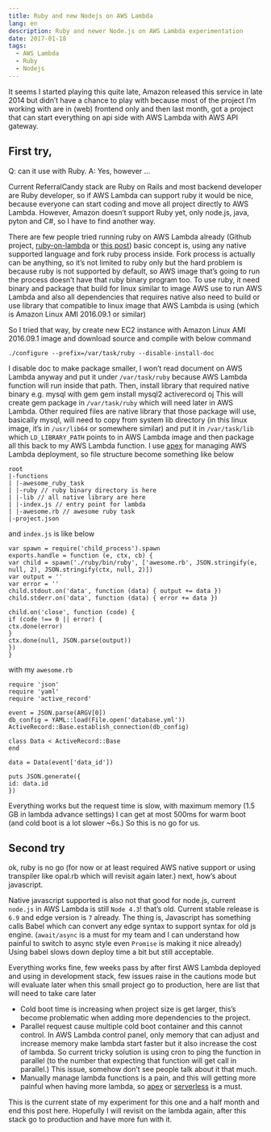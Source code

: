 ```yaml
---
title: Ruby and new Nodejs on AWS Lambda
lang: en
description: Ruby and newer Node.js on AWS Lambda experimentation
date: 2017-01-18
tags:
  - AWS Lambda
  - Ruby
  - Nodejs
---
```


It seems I started playing this quite late, Amazon released this service in late 2014 but didn’t have a chance to play with because most of the project I’m working with are in (web) frontend only and then last month, got a project that can start everything on api side with AWS Lambda with AWS API gateway.

## First try,

Q: can it use with Ruby.
A: Yes, however …

Current ReferralCandy stack are Ruby on Rails and most backend developer are Ruby developer, so if AWS Lambda can support ruby it would be nice, because everyone can start coding and move all project directly to AWS Lambda. However, Amazon doesn’t support Ruby yet, only node.js, java, pyton and C#, so I have to find another way.

There are few people tried running ruby on AWS Lambda already (Github project, [ruby-on-lambda](https://github.com/lorennorman/ruby-on-lambda) or [this post](http://www.adomokos.com/2016/06/using-ruby-in-aws-lambda.html)) basic concept is, using any native supported language and fork ruby process inside. Fork process is actually can be anything, so it’s not limited to ruby only but the hard problem is because ruby is not supported by default, so AWS image that’s going to run the process doesn’t have that ruby binary program too. To use ruby, it need binary and package that build for linux similar to image AWS use to run AWS Lambda and also all dependencies that requires native also need to build or use library that compatible to linux image that AWS Lambda is using (which is Amazon Linux AMI 2016.09.1 or similar)

So I tried that way, by create new EC2 instance with Amazon Linux AMI 2016.09.1 image and download source and compile with below command

```
./configure --prefix=/var/task/ruby --disable-install-doc
```

I disable doc to make package smaller, I won’t read document on AWS Lambda anyway and put it under `/var/task/ruby` because AWS Lambda function will run inside that path. Then, install library that required native binary e.g. mysql with gem
gem install mysql2 activerecord oj
This will create gem package in `/var/task/ruby` which will need later in AWS Lambda. Other required files are native library that those package will use, basically mysql, will need to copy from system lib directory (in this linux image, it’s in `/usr/lib64` or somewhere similar) and put it in `/var/task/lib` which `LD_LIBRARY_PATH` points to in AWS Lambda image and then package all this back to my AWS Lambda function. I use [apex](http://apex.run/) for managing AWS Lambda deployment, so file structure become something like below

```
root
|-functions
| |-awesome_ruby_task
| |-ruby // ruby binary directory is here
| |-lib // all native library are here
| |-index.js // entry point for lambda
| |-awesome.rb // awesome ruby task
|-project.json
```

and `index.js` is like below

```
var spawn = require('child_process').spawn
exports.handle = function (e, ctx, cb) {
var child = spawn('./ruby/bin/ruby', ['awesome.rb', JSON.stringify(e, null, 2), JSON.stringify(ctx, null, 2)])
var output = ''
var error = ''
child.stdout.on('data', function (data) { output += data })
child.stderr.on('data', function (data) { error += data })

child.on('close', function (code) {
if (code !== 0 || error) {
ctx.done(error)
}
ctx.done(null, JSON.parse(output))
})
}
```

with my `awesome.rb`

```
require 'json'
require 'yaml'
require 'active_record'

event = JSON.parse(ARGV[0])
db_config = YAML::load(File.open('database.yml'))
ActiveRecord::Base.establish_connection(db_config)

class Data < ActiveRecord::Base
end

data = Data(event['data_id'])

puts JSON.generate({
id: data.id
})
```

Everything works but the request time is slow, with maximum memory (1.5 GB in lambda advance settings) I can get at most 500ms for warm boot (and cold boot is a lot slower ~6s.) So this is no go for us.

## Second try

ok, ruby is no go (for now or at least required AWS native support or using transpiler like opal.rb which will revisit again later.) next, how’s about javascript.

Native javascript supported is also not that good for node.js, current `node.js` in AWS Lambda is still `Node 4.3`! that’s old. Current stable release is `6.9` and edge version is `7` already. The thing is, Javascript has something calls Babel which can convert any edge syntax to support syntax for old js engine. (`await/async` is a must for my team and I can understand how painful to switch to async style even `Promise` is making it nice already) Using babel slows down deploy time a bit but still acceptable.

Everything works fine, few weeks pass by after first AWS Lambda deployed and using in development stack, few issues raise in the cautions mode but will evaluate later when this small project go to production, here are list that will need to take care later

- Cold boot time is increasing when project size is get larger, this’s become problematic when adding more dependencies to the project.
- Parallel request cause multiple cold boot container and this cannot control. In AWS Lambda control panel, only memory that can adjust and increase memory make lambda start faster but it also increase the cost of lambda. So current tricky solution is using cron to ping the function in parallel (to the number that expecting that function will get call in parallel.) This issue, somehow don’t see people talk about it that much.
- Manually manage lambda functions is a pain, and this will getting more painful when having more lambda, so [apex](https://serverless.com/) or [serverless](https://serverless.com/) is a must.

This is the current state of my experiment for this one and a half month and end this post here. Hopefully I will revisit on the lambda again, after this stack go to production and have more fun with it.
